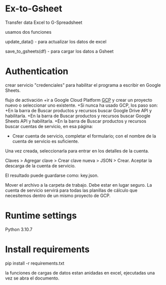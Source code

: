 # Ex-to-Gsheet

Transfer data Excel to G-Spreadsheet

usamos dos funciones

update_data() - para actualizar los datos de excel

save_to_gsheets(df) - para cargar los datos a Gsheet

# Authentication
crear servicio "credenciales" para habilitar el programa a escribir en Google Sheets. 

flujo de activación
+ir a Google Cloud Platform [GCP]('https://console.cloud.google.com/welcome?') y crear un proyecto nuevo o seleccionar uno existente. 
+Si nunca ha usado GCP, los paso son:
+En la barra de Buscar productos y recursos buscar Google Drive API y habilitarla.
+En la barra de Buscar productos y recursos buscar Google Sheets API y habilitarla.
+En la barra de Buscar productos y recursos buscar cuentas de servicio, en esa página:
+ Crear cuenta de servicio, completar el formulario; con el nombre de la cuenta de servicio es suficiente.

Una vez creada, seleccionarla para entrar en los detalles de la cuenta.

Claves > Agregar clave > Crear clave nueva > JSON > Crear. Aceptar la descarga de la cuenta de servicio. 

El resultado puede guardarse como: key.json.

Mover el archivo a la carpeta de trabajo. Debe estar en lugar seguro.
La cuenta de servicio servirá para todas las planillas de cálculo que necesitemos dentro de un mismo proyecto de GCP.

# Runtime settings
Python 3.10.7

# Install requirements
pip install -r requirements.txt

la funciones de cargas de datos estan anidadas en excel, ejecutadas una vez se abra el documento.

